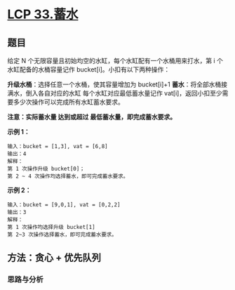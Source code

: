# [LCP 33.蓄水](https://leetcode.cn/problems/o8SXZn/) 

## 题目

给定 N 个无限容量且初始均空的水缸，每个水缸配有一个水桶用来打水，第 i 个水缸配备的水桶容量记作 bucket[i]。小扣有以下两种操作：

**升级水桶**：选择任意一个水桶，使其容量增加为 bucket[i]+1
**蓄水**：将全部水桶接满水，倒入各自对应的水缸
每个水缸对应最低蓄水量记作 vat[i]，返回小扣至少需要多少次操作可以完成所有水缸蓄水要求。

**注意：实际蓄水量 达到或超过 最低蓄水量，即完成蓄水要求。**

**示例 1：**

    输入：bucket = [1,3], vat = [6,8]
    输出：4
    解释：
    第 1 次操作升级 bucket[0]；
    第 2 ~ 4 次操作均选择蓄水，即可完成蓄水要求。
    

**示例 2：**

    输入：bucket = [9,0,1], vat = [0,2,2]
    输出：3
    解释：
    第 1 次操作均选择升级 bucket[1]
    第 2~3 次操作选择蓄水，即可完成蓄水要求。
    
## 方法：贪心 + 优先队列

### 思路与分析